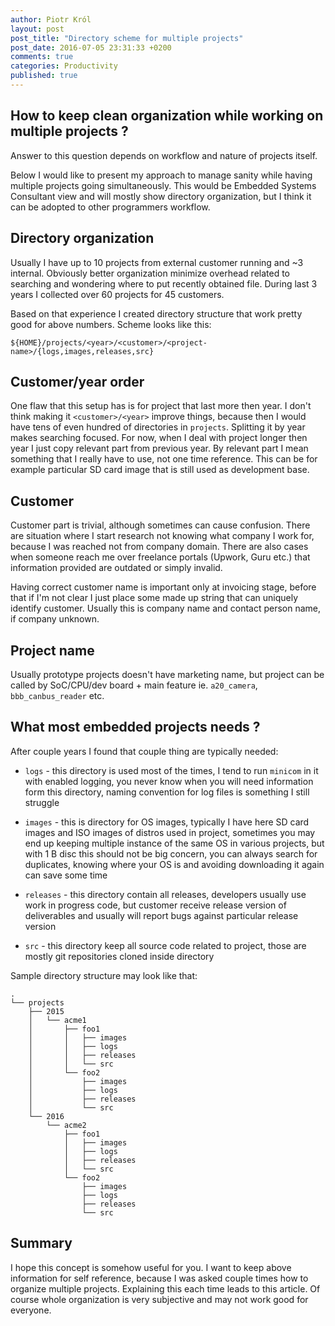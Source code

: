 ```yaml
---
author: Piotr Król
layout: post
post_title: "Directory scheme for multiple projects"
post_date: 2016-07-05 23:31:33 +0200
comments: true
categories: Productivity
published: true
---
```


How to keep clean organization while working on multiple projects ?
-------------------------------------------------------------------

Answer to this question depends on workflow and nature of projects itself.

Below I would like to present my approach to manage sanity while having
multiple projects going simultaneously. This would be Embedded Systems
Consultant view and will mostly show directory organization, but I think it can
be adopted to other programmers workflow.

Directory organization
----------------------

Usually I have up to 10 projects from external customer running and ~3
internal. Obviously better organization minimize overhead related to searching
and wondering where to put recently obtained file. During last 3 years I
collected over 60 projects for 45 customers.

Based on that experience I created directory structure that work pretty good
for above numbers. Scheme looks like this:

```
${HOME}/projects/<year>/<customer>/<project-name>/{logs,images,releases,src}
```


## Customer/year order

One flaw that this setup has is for project that last more then year. I don't
think making it `<customer>/<year>` improve things, because then I would have
tens of even hundred of directories in `projects`. Splitting it by year makes
searching focused. For now, when I deal with project longer then year I just
copy relevant part from previous year. By relevant part I mean something that I
really have to use, not one time reference. This can be for example particular
SD card image that is still used as development base.

## Customer

Customer part is trivial, although sometimes can cause confusion. There are
situation where I start research not knowing what company I work for, because I
was reached not from company domain. There are also cases when someone reach me
over freelance portals (Upwork, Guru etc.) that information provided are
outdated or simply invalid.

Having correct customer name is important only at invoicing stage, before that
if I'm not clear I just place some made up string that can uniquely identify
customer. Usually this is company name and contact person name, if company
unknown.

## Project name

Usually prototype projects doesn't have marketing name, but project can be
called by SoC/CPU/dev board + main feature ie. `a20_camera`, `bbb_canbus_reader`
etc.

What most embedded projects needs ?
-----------------------------------

After couple years I found that couple thing are typically needed:

* `logs` - this directory is used most of the times, I tend to run `minicom` in
  it with enabled logging, you never know when you will need information form
  this directory, naming convention for log files is something I still struggle

* `images` - this is directory for OS images, typically I have here SD card
  images and ISO images of distros used in project, sometimes you may end up
  keeping multiple instance of the same OS in various projects, but with 1 B
  disc this should not be big concern, you can always search for duplicates,
  knowing where your OS is and avoiding downloading it again can save some time

* `releases` - this directory contain all releases, developers usually use work
  in progress code, but customer receive release version of deliverables and
  usually will report bugs against particular release version

* `src` - this directory keep all source code related to project, those are
  mostly git repositories cloned inside directory

Sample directory structure may look like that:

```
.
└── projects
    ├── 2015
    │   └── acme1
    │       ├── foo1
    │       │   ├── images
    │       │   ├── logs
    │       │   ├── releases
    │       │   └── src
    │       └── foo2
    │           ├── images
    │           ├── logs
    │           ├── releases
    │           └── src
    └── 2016
        └── acme2
            ├── foo1
            │   ├── images
            │   ├── logs
            │   ├── releases
            │   └── src
            └── foo2
                ├── images
                ├── logs
                ├── releases
                └── src
```

Summary
-------

I hope this concept is somehow useful for you. I want to keep above information
for self reference, because I was asked couple times how to organize multiple
projects. Explaining this each time leads to this article. Of course whole
organization is very subjective and may not work good for everyone.
